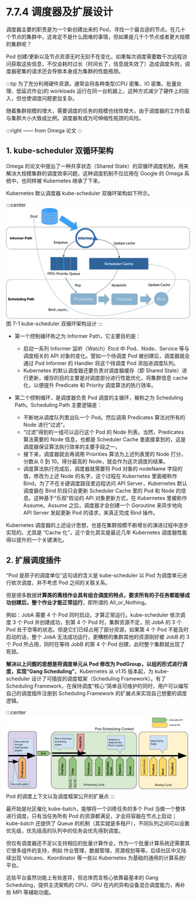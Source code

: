 # 7.7.4 调度器及扩展设计

调度器主要的职责是为一个新创建出来的 Pod，寻找一个最合适的节点。在几十个节点的集群中，这肯定不是什么困难的事情，但如果是几千个节点或者更大规模的集群呢？

Pod 创建/更新以及节点资源无时无刻不在变化，如果每次调度需要数千次远程访问获取这些信息，不仅会耗时过长（时间长了，信息就失效了）造成调度失败，调度器密集的请求还会导致本身成为集群的性能瓶颈。

:::tip <a/>
为了充分利用硬件资源，通常会将各种类型(CPU 密集、IO 密集、批量处理、低延迟作业)的 workloads 运行在同一台机器上，这种方式减少了硬件上的投入，但也使调度问题更加复杂。

随着集群规模的增大，需要调度的任务的规模也线性增大，由于调度器的工作负载与集群大小大致成比例，调度器有成为可伸缩性瓶颈的风险。

:::right
—— from Omega 论文
:::

## 1. kube-scheduler 双循环架构

Omega 的论文中提出了一种共享状态（Shared State）的双循环调度机制，用来解决大规模集群的调度效率问题，这种调度机制不仅应用在 Google 的 Omega 系统中，也同样被 Kubernetes 继承了下来。

Kubernetes 默认调度器 kube-scheduler 双循环架构如下所示。

:::center
  ![](../assets/kube-scheduler.png)<br/>
  图 7-1 kube-scheduler 双循环架构设计
:::

- 第一个控制循环称之为 Informer Path，它主要目的是：
	- 启动一系列 Informer 监听（Watch）Etcd 中 Pod、Node、Service 等与调度相关的 API 对象的变化。譬如一个待调度 Pod 被创建后，调度器就会通过 Pod Informer 的 Handler 将这个待调度 Pod 添加进调度队列。
	- Kubernetes 的默认调度器还要负责对调度器缓存（即 Shared State）进行更新，缓存的目的主要是对调度部分进行性能优化，将集群信息 cache 化，以便提升 Predicate 和 Priority 调度算法的执行效率。

- 第二个控制循环，是调度器负责 Pod 调度的主循环，被称之为 Scheduling Path。Scheduling Path 主要逻辑是：
	- 不断地从调度队列里出队一个 Pod。然后调用 Predicates 算法对所有的 Node 进行“过滤”。
	- “过滤”得到的一组可以运行这个 Pod 的 Node 列表。当然，Predicates 算法需要的 Node 信息，也都是 Scheduler Cache 里直接拿到的，这是调度器保证算法执行效率的主要手段之一。
	- 接下来，调度器就会再调用 Priorities 算法为上述列表里的 Node 打分，分数从 0 到 10。得分最高的 Node，就会作为这次调度的结果。
	- 调度算法执行完成后，调度器就需要将 Pod 对象的 nodeName 字段的值，修改为上述 Node 的名字，这个过程在 Kubernetes 里面被称作 Bind。为了不在关键调度路径里远程访问 API Server，Kubernetes 默认调度器在 Bind 阶段只会更新 Scheduler Cache 里的 Pod 和 Node 的信息。这种基于“乐观”假设的 API 对象更新方式，在 Kubernetes 里被称作 Assume。Assume 之后，调度器才会创建一个 Goroutine 来异步地向 API Server 发起更新 Pod 的请求，来真正完成 Bind 操作。

Kubernetes 调度器的上述设计思想，也是在集群规模不断增长的演进过程中逐步实现的。尤其是 “Cache 化”，这个变化其实是最近几年 Kubernetes 调度器性能得以提升的一个关键演化。

## 2. 扩展调度插件

“Pod 是原子的调度单位”这句话的含义是 kube-scheduler 以 Pod 为调度单元进行依次调度，并不考虑 Pod 之间的关联关系。

但是很多数据**计算类的离线作业具有组合调度的特点，要求所有的子任务都能够成功创建后，整个作业才能正常运行**，即所谓的 All_or_Nothing。

例如：JobA 需要 4 个 Pod 同时启动，才算正常运行。kube-scheduler 依次调度 3 个 Pod 并创建成功，到第 4 个 Pod 时，集群资源不足，则 JobA 的 3 个 Pod 处于空等的状态。但是它们已经占用了部分资源，如果第 4 个 Pod 不能及时启动的话，整个 JobA 无法成功运行，更糟糕的集群其他的资源刚好被 JobB 的 3 个 Pod 所占用，同时在等待 JobB 的第 4 个 Pod 创建，此时整个集群就出现了死锁。

**解决以上问题的思想是将调度单元从 Pod 修改为 PodGroup，以组的形式进行调度，实现“Gang Scheduling”**。Kubernetes 从 v1.15 版本起，为 kube-scheduler 设计了可插拔的调度框架（Scheduling Framework）。有了 Scheduling Framework，在保持调度“核心”简单且可维护的同时，用户可以编写自己的调度插件注册到 Scheduling Framework 的扩展点来实现自己想要的调度逻辑。

:::center
  ![](../assets/scheduling-framework-extensions.png)<br/>
   Pod 的调度上下文以及调度框架公开的扩展点
:::

最开始是社区催化 kube-batch，能够将一个训练任务的多个 Pod 当做一个整体进行调度，只有当任务所有 Pod 的资源都满足，才会将容器在节点上启动；kube-batch 还提供了 Queue 的机制（其实就是多租户），不同队列之间可以设置优先级，优先级高的队列中的任务会优先得到调度。

但仅有调度器还不足以支持相应的批量计算作业，作为一个批量计算系统还需要其它很多组件的支持，例如 作业管理，数据管理，资源规划等等。后续社区中又陆续出现 Volcano、Koordinator 等一些以 Kubernetes 为基础的通用的计算系统/平台。

这些平台虽然功能上有些差异，但总体而言核心依靠最基本的 Gang Scheduling，提供主流架构的 CPU、GPU 在内的异构设备混合调度能力，再补些 MPI 等辅助功能。